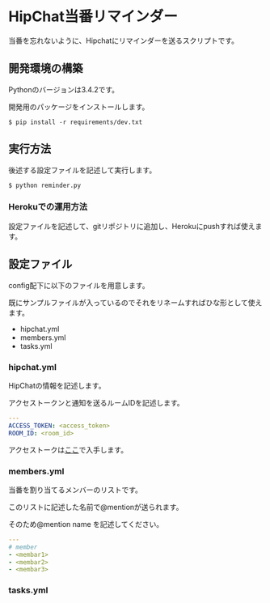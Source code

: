 # HipChat当番リマインダー

当番を忘れないように、Hipchatにリマインダーを送るスクリプトです。

## 開発環境の構築

Pythonのバージョンは3.4.2です。

開発用のパッケージをインストールします。

```
$ pip install -r requirements/dev.txt
```

## 実行方法

後述する設定ファイルを記述して実行します。

```
$ python reminder.py
```

### Herokuでの運用方法

設定ファイルを記述して、gitリポジトリに追加し、Herokuにpushすれば使えます。

## 設定ファイル

config配下に以下のファイルを用意します。

既にサンプルファイルが入っているのでそれをリネームすればひな形として使えます。

* hipchat.yml
* members.yml
* tasks.yml

### hipchat.yml

HipChatの情報を記述します。

アクセストークンと通知を送るルームIDを記述します。

```yaml
---
ACCESS_TOKEN: <access_token>
ROOM_ID: <room_id>
```

アクセストークは[ここ](https://www.hipchat.com/account/api)で入手します。

### members.yml

当番を割り当てるメンバーのリストです。

このリストに記述した名前で@mentionが送られます。

そのため@mention name を記述してください。

```yaml
---
# member
- <membar1>
- <membar2>
- <membar3>
```

### tasks.yml

